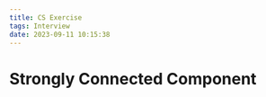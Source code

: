 ```yaml
---
title: CS Exercise
tags: Interview
date: 2023-09-11 10:15:38
---
```


# Strongly Connected Component
